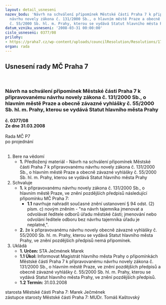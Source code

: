 ```yaml
---
layout: detail_usneseni
nazev_bodu: 'Návrh na schválení připomínek Městské části Praha 7 k připravovanému
  návrhu novely zákona č. 131/2000 Sb., o hlavním městě Praze a obecně závazné vyhlášky
  č. 55/2000 Sb. hl. m. Prahy, kterou se vydává Statut hlavního města Prahy '
datum_vzniku_usneseni: '2008-03-31 00:00:00'
cislo_usneseni: 0377/08
prilohy:
- https://praha7.cz/wp-content/uploads/councilResolution/Resolutions/17396/13-skenovat0002.pdf
organ: rada
---
```

<div id="ucUsn_pList" class="usn">
	<span><h2>Usnesení rady MČ Praha 7 </h2>
<br></span><div class="standBody">
<span><h3>Návrh na schválení připomínek Městské části Praha 7 k připravovanému návrhu novely zákona č. 131/2000 Sb., o hlavním městě Praze a obecně závazné vyhlášky č. 55/2000 Sb. hl. m. Prahy, kterou se vydává Statut hlavního města Prahy </h3></span><div class="center">
		<strong>č. 0377/08</strong><br>
	</div>
<div class="center">
		<strong>Ze dne 31.03.2008</strong><br><br>
	</div>Rada MČ P7<br> po projednání<br><br><ol>
<li>Bere na vědomí<ul><li>
<strong>1.</strong> Předložený materiál - Návrh na schválení připomínek Městské části Praha 7 k připravovanému návrhu novely zákona č. 131/2000 Sb., o hlavním městě Praze a obecně závazné vyhlášky č. 55/2000 Sb. hl. m. Prahy, kterou se vydává Statut hlavního města Prahy </li></ul>
</li>
<li>Schvaluje<ul>
<li>
<strong>1.</strong> k připravovanému návrhu novely zákona č. 131/2000 Sb., o hlavním městě Praze, ve znění pozdějších předpisů následující připomínku MČ Praha 7:<ul><li>
<strong>1.1</strong> navrhuje nahradit současné znění ustanovení § 94 odst. (2) písm. c) novým zněním - "na návrh tajemníka jmenovat a odvolávat ředitele odborů úřadu městské části; jmenování nebo odvolání ředitele odboru bez návrhu tajemníka úřadu je neplatné,".</li></ul>
</li>
<li>
<strong>2.</strong> že k připravovanému návrhu novely obecně závazné vyhlášky č. 55/2000 Sb. hl. m. Prahy, kterou se vydává Statut hlavního města Prahy, ve znění pozdějších předpisů nemá připomínek.</li>
</ul>
</li>
<li>Ukládá<ul>
<li>
<strong>1. Určen: </strong>STA Ječmének Marek</li>
<li>
<strong>1.1 Úkol: </strong>Informovat Magistrát hlavního města Prahy o připomínkách Městské části Praha 7 k připravovanému návrhu novely zákona č. 131/2000 Sb., o hlavním městě Praze, ve znění pozdějších předpisů a obecně závazné vyhlášky č. 55/2000 Sb. hl. m. Prahy, kterou se vydává Statut hlavního města Prahy, ve znění pozdějších předpisů. </li>
<li>
<strong>1.2 Termín: </strong>31.03.2008</li>
</ul>
</li>
</ol>starosta Městské části Praha 7: Marek Ječmének<br>zástupce starosty Městské části Praha 7: MUDr. Tomáš Kaštovský 
</div>
</div>